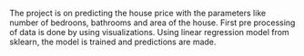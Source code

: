 The project is on predicting the house price with the parameters like number of bedroons, bathrooms and area of the house.
First pre processing of data is done by using visualizations.
Using linear regression model from sklearn, the model is trained and predictions are made.
